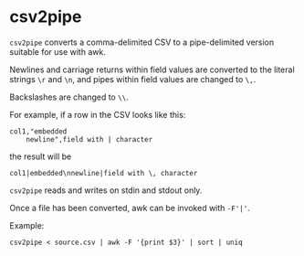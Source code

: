 # csv2pipe

`csv2pipe` converts a comma-delimited CSV to a pipe-delimited version suitable for use with awk.

Newlines and carriage returns within field values are converted to the literal strings `\r` and `\n`, and pipes within field values are changed to `\,`.

Backslashes are changed to `\\`.

For example, if a row in the CSV looks like this:

    col1,"embedded
        newline",field with | character

the result will be

    col1|embedded\nnewline|field with \, character

`csv2pipe` reads and writes on stdin and stdout only.

Once a file has been converted, awk can be invoked with `-F'|'`.

Example:

    csv2pipe < source.csv | awk -F '{print $3}' | sort | uniq
